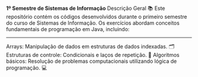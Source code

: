 **1º Semestre de Sistemas de Informação**
Descrição Geral 📚
Este repositório contém os códigos desenvolvidos durante o primeiro semestre do curso de Sistemas de Informação. Os exercícios abordam conceitos fundamentais de programação em Java, incluindo:

--------------------------------------------------------------------------------------------------------------------------------------------------------------------------
Arrays: Manipulação de dados em estruturas de dados indexadas. 🗂️
Estruturas de controle: Condicionais e laços de repetição. 🔄
Algoritmos básicos: Resolução de problemas computacionais utilizando lógica de programação. 💻
